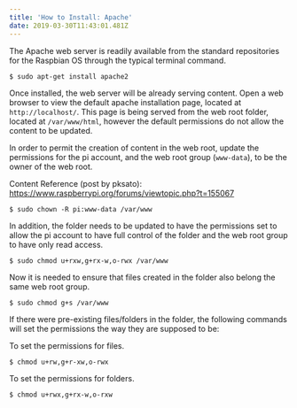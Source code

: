```yaml
---
title: 'How to Install: Apache'
date: 2019-03-30T11:43:01.481Z
---
```

The Apache web server is readily available from the standard repositories for the Raspbian OS through the typical terminal command.

```
$ sudo apt-get install apache2
```

Once installed, the web server will be already serving content.  Open a web browser to view the default apache installation page, located at `http://localhost/`.  This page is being served from the web root folder, located at `/var/www/html`, however the default permissions do not allow the content to be updated.

In order to permit the creation of content in the web root, update the permissions for the pi account, and the web root group (`www-data`), to be the owner of the web root.

Content Reference (post by pksato): <https://www.raspberrypi.org/forums/viewtopic.php?t=155067>

```
$ sudo chown -R pi:www-data /var/www
```

In addition, the folder needs to be updated to have the permissions set to allow the pi account to have full control of the folder and the web root group to have only read access.

```
$ sudo chmod u+rxw,g+rx-w,o-rwx /var/www
```

Now it is needed to ensure that files created in the folder also belong the same web root group.

```
$ sudo chmod g+s /var/www
```

If there were pre-existing files/folders in the folder, the following commands will set the permissions the way they are supposed to be:

To set the permissions for files.

```
$ chmod u+rw,g+r-xw,o-rwx
```

To set the permissions for folders.

```
$ chmod u+rwx,g+rx-w,o-rxw
```
